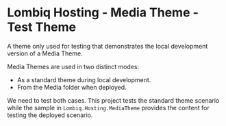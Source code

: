 # Lombiq Hosting - Media Theme - Test Theme

A theme only used for testing that demonstrates the local development version of a Media Theme.

Media Themes are used in two distinct modes:

- As a standard theme during local development.
- From the Media folder when deployed.

We need to test both cases. This project tests the standard theme scenario while the sample in `Lombiq.Hosting.MediaTheme` provides the content for testing the deployed scenario.
